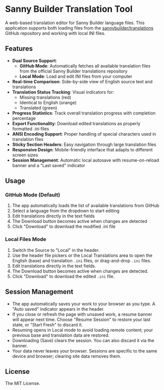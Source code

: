 # Sanny Builder Translation Tool

A web-based translation editor for Sanny Builder language files. This application supports both loading files from the [sannybuilder/translations](https://github.com/sannybuilder/translations) GitHub repository and working with local INI files.

## Features

- **Dual Source Support**: 
  - **GitHub Mode**: Automatically fetches all available translation files from the official Sanny Builder translations repository
  - **Local Mode**: Load and edit INI files from your computer
- **Real-time Comparison**: Side-by-side view of English source text and translations
- **Translation Status Tracking**: Visual indicators for:
  - Missing translations (red)
  - Identical to English (orange) 
  - Translated (green)
- **Progress Statistics**: Track overall translation progress with completion percentage
- **Export Functionality**: Download edited translations as properly formatted .ini files
- **ANSI Encoding Support**: Proper handling of special characters used in translation files
- **Sticky Section Headers**: Easy navigation through large translation files
- **Responsive Design**: Mobile-friendly interface that adapts to different screen sizes
- **Session Management**: Automatic local autosave with resume-on-reload banner and a "Last saved" indicator

## Usage

### GitHub Mode (Default)

1. The app automatically loads the list of available translations from GitHub
2. Select a language from the dropdown to start editing
3. Edit translations directly in the text fields
4. The Download button becomes active when changes are detected
5. Click "Download" to download the modified .ini file

### Local Files Mode

1. Switch the Source to "Local" in the header.
2. Use the header file pickers or the Local Translations area to open the English (base) and translation `.ini` files, or drag-and-drop `.ini` files.
3. Edit translations directly in the text fields.
4. The Download button becomes active when changes are detected.
5. Click "Download" to download the edited `.ini` file.

## Session Management

- The app automatically saves your work to your browser as you type. A "Auto saved" indicator appears in the header.
- If you close or refresh the page with unsaved work, a resume banner will appear next time. Choose "Resume Session" to restore your last state, or "Start Fresh" to discard it.
- Resuming opens in Local mode to avoid loading remote content; your previous base and translation data are restored.
- Downloading (Save) clears the session. You can also discard it via the banner.
- Your data never leaves your browser. Sessions are specific to the same device and browser; clearing site data removes them.

## License

The MIT License.